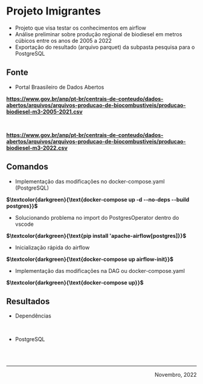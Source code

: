 # Projeto Imigrantes


- Projeto que visa testar os conhecimentos em airflow
- Análise preliminar sobre produção regional de biodiesel em metros cúbicos entre os anos de 2005 a 2022
- Exportação do resultado (arquivo parquet) da subpasta pesquisa para o PostgreSQL

## Fonte

- Portal Braasileiro de Dados Abertos

__https://www.gov.br/anp/pt-br/centrais-de-conteudo/dados-abertos/arquivos/arquivos-producao-de-biocombustiveis/producao-biodiesel-m3-2005-2021.csv__

<br>

__https://www.gov.br/anp/pt-br/centrais-de-conteudo/dados-abertos/arquivos/arquivos-producao-de-biocombustiveis/producao-biodiesel-m3-2022.csv__

## Comandos

- Implementação das modificações no docker-compose.yaml (PostgreSQL)

**__$\textcolor{darkgreen}{\text{docker-compose up -d --no-deps --build postgres}}$__**

- Solucionando problema no import do PostgresOperator dentro do vscode

**__$\textcolor{darkgreen}{\text{pip install 'apache-airflow[postgres]}}$__**

- Inicialização rápida do airflow

**__$\textcolor{darkgreen}{\text{docker-compose up airflow-init}}$__**

- Implementação das modificações na DAG ou docker-compose.yaml

**__$\textcolor{darkgreen}{\text{docker-compose up}}$__**

## Resultados

- Dependências

<br>

- PostgreSQL

<br>
<br>
<hr/>

<div align="right"><p>Novembro, 2022</p></div>
